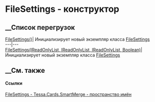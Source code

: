 # FileSettings - конструктор
##  __Список перегрузок
[FileSettings()](M_Tessa_Cards_SmartMerge_FileSettings__ctor.htm)|
Инициализирует новый экземпляр класса
[FileSettings](T_Tessa_Cards_SmartMerge_FileSettings.htm)  
---|---  
[FileSettings(IReadOnlyList<String>, IReadOnlyList<String>,
IReadOnlyList<String>,
Boolean)](M_Tessa_Cards_SmartMerge_FileSettings__ctor_1.htm)| Инициализирует
новый экземпляр класса
[FileSettings](T_Tessa_Cards_SmartMerge_FileSettings.htm)  
##  __См. также
#### Ссылки
[FileSettings - ](T_Tessa_Cards_SmartMerge_FileSettings.htm)
[Tessa.Cards.SmartMerge - пространство имён](N_Tessa_Cards_SmartMerge.htm)
